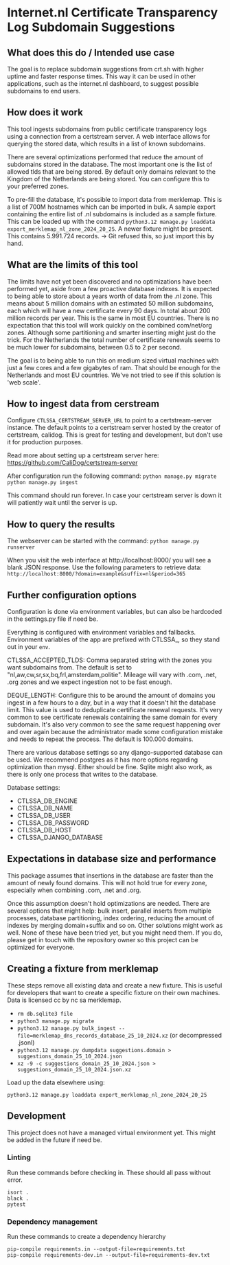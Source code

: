 # Internet.nl Certificate Transparency Log Subdomain Suggestions


## What does this do / Intended use case
The goal is to replace subdomain suggestions from crt.sh with higher uptime and faster response times. This way it can
be used in other applications, such as the internet.nl dashboard, to suggest possible subdomains to end users.


## How does it work
This tool ingests subdomains from public certificate transparency logs using a connection from a certstream server. A
web interface allows for querying the stored data, which results in a list of known subdomains.

There are several optimizations performed that reduce the amount of subdomains stored in the database. The most
important one is the list of allowed tlds that are being stored. By default only domains relevant to the Kingdom of
the Netherlands are being stored. You can configure this to your preferred zones.

To pre-fill the database, it's possible to import data from merklemap. This is a list of 700M hostnames which can be
imported in bulk. A sample export containing the entire list of .nl subdomains is included as a sample fixture. This
can be loaded up with the command `python3.12 manage.py loaddata export_merklemap_nl_zone_2024_20_25`. A newer
fixture might be present. This contains 5.991.724 records. -> Git refused this, so just import this by hand.


## What are the limits of this tool
The limits have not yet been discovered and no optimizations have been performed yet, aside from a few proactive
database indexes. It is expected to being able to store about a years worth of data from the .nl zone. This means
about 5 million domains with an estimated 50 million subdomains, each which will have a new certificate every 90 days.
In total about 200 million records per year. This is the same in most EU countries. There is no expectation that this
tool will work quickly on the combined com/net/org zones. Although some partitioning and smarter inserting might just
do the trick. For the Netherlands the total number of certificate renewals seems to be much lower for subdomains,
between 0.5 to 2 per second.

The goal is to being able to run this on medium sized virtual machines with just a few cores and a few gigabytes of
ram. That should be enough for the Netherlands and most EU countries. We've not tried to see if this solution is 'web
scale'.


## How to ingest data from cerstream
Configure `CTLSSA_CERTSTREAM_SERVER_URL` to point to a certstream-server instance. The default points to a certstream
server hosted by the creator of certstream, calidog. This is great for testing and development, but don't use it for
production purposes.

Read more about setting up a certstream server here: https://github.com/CaliDog/certstream-server

After configuration run the following command:
```python manage.py migrate```
```python manage.py ingest```

This command should run forever. In case your certstream server is down it will patiently wait until the server is up.


## How to query the results
The webserver can be started with the command:
```python manage.py runserver```

When you visit the web interface at http://localhost:8000/ you will see a blank JSON response. Use the following
parameters to retrieve data: `http://localhost:8000/?domain=example&suffix=nl&period=365`


## Further configuration options
Configuration is done via environment variables, but can also be hardcoded in the settings.py file if need be.

Everything is configured with environment variables and fallbacks. Environment variables of the app are prefixed with
CTLSSA_, so they stand out in your `env`.

CTLSSA_ACCEPTED_TLDS: Comma separated string with the zones you want subdomains from.
The default is set to "nl,aw,cw,sr,sx,bq,frl,amsterdam,politie". Mileage will vary with .com, .net, .org zones and
we expect ingestion not to be fast enough.

DEQUE_LENGTH: Configure this to be around the amount of domains you ingest in a few hours to a day, but in a way that
it doesn't hit the database limit. This value is used to deduplicate certificate renewal requests. It's very common to
see certificate renewals containing the same domain for every subdomain. It's also very common to see the same request
happening over and over again because the administrator made some configuration mistake and needs to repeat the process.
The default is 100.000 domains.

There are various database settings so any django-supported database can be used. We recommend postgres as it has more
options regarding optimization than mysql. Either should be fine. Sqlite might also work, as there is only one process
that writes to the database.

Database settings:

- CTLSSA_DB_ENGINE
- CTLSSA_DB_NAME
- CTLSSA_DB_USER
- CTLSSA_DB_PASSWORD
- CTLSSA_DB_HOST
- CTLSSA_DJANGO_DATABASE


## Expectations in database size and performance

This package assumes that insertions in the database are faster than the amount of newly found domains. This will not
hold true for every zone, especially when combining .com, .net and .org.

Once this assumption doesn't hold optimizations are needed. There are several options that might help: bulk insert,
parallel inserts from multiple processes, database partitioning, index ordering, reducing the amount of indexes by
merging domain+suffix and so on. Other solutions might work as well. None of these have been tried yet, but you might
need them. If you do, please get in touch with the repository owner so this project can be optimized for everyone.


## Creating a fixture from merklemap

These steps remove all existing data and create a new fixture. This is useful for developers that want to create a
specific fixture on their own machines. Data is licensed cc by nc sa merklemap.

- `rm db.sqlite3 file`
- `python3 manage.py migrate`
- `python3.12 manage.py bulk_ingest --file=merklemap_dns_records_database_25_10_2024.xz` (or decompressed .jsonl)
- `python3.12 manage.py dumpdata suggestions.domain > suggestions_domain_25_10_2024.json`
- `xz -9 -c suggestions_domain_25_10_2024.json > suggestions_domain_25_10_2024.json.xz`

Load up the data elsewhere using:

`python3.12 manage.py loaddata export_merklemap_nl_zone_2024_20_25`


## Development
This project does not have a managed virtual environment yet. This might be added in the future if need be.

### Linting
Run these commands before checking in. These should all pass without error.
```
isort .
black .
pytest
```

### Dependency management
Run these commands to create a dependency hierarchy
```
pip-compile requirements.in --output-file=requirements.txt
pip-compile requirements-dev.in --output-file=requirements-dev.txt
```
